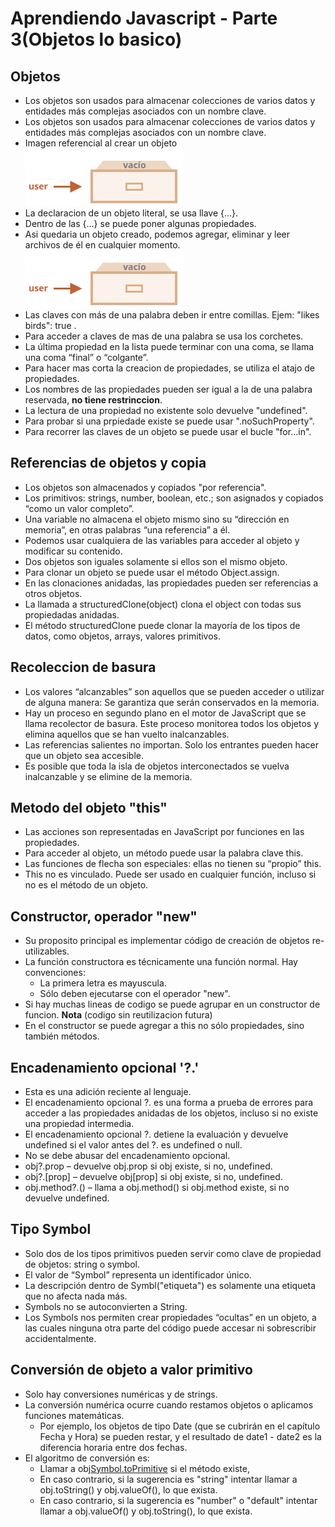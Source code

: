 # Aprendiendo Javascript - Parte 3(Objetos lo basico)

## Objetos
- Los objetos son usados para almacenar colecciones de varios datos y entidades más complejas asociados con un nombre clave. 
- Los objetos son usados para almacenar colecciones de varios datos y entidades más complejas asociados con un nombre clave. 
- Imagen referencial al crear un objeto
  ![Objeto vacio](./../images/objeto_vacio.png)
- La declaracion de un objeto literal, se usa llave {...}.
- Dentro de las {...} se puede poner algunas propiedades.
- Asi quedaria un objeto creado, podemos agregar, eliminar y leer archivos de él en cualquier momento.
  ![Objeto vacio](./../images/objeto_vacio.png)
- Las claves con más de una palabra deben ir entre comillas. Ejem: "likes birds": true .
- Para acceder a claves de mas de una palabra se usa los corchetes.
- La última propiedad en la lista puede terminar con una coma, se llama una coma “final” o “colgante”. 
- Para hacer mas corta la creacion de propiedades, se utiliza el atajo de propiedades.
- Los nombres de las propiedades pueden ser igual a la de una palabra reservada, **no tiene restrinccion**.
- La lectura de una propiedad no existente solo devuelve "undefined".
- Para probar si una prpiedade existe se puede usar ".noSuchProperty".
- Para recorrer las claves de un objeto se puede usar el bucle "for...in".

## Referencias de objetos y copia
- Los objetos son almacenados y copiados "por referencia".
- Los primitivos: strings, number, boolean, etc.; son asignados y copiados “como un valor completo”.
- Una variable no almacena el objeto mismo sino su “dirección en memoria”, en otras palabras “una referencia” a él.
- Podemos usar cualquiera de las variables para acceder al objeto y modificar su contenido.
- Dos objetos son iguales solamente si ellos son el mismo objeto.
- Para clonar un objeto se puede usar el método Object.assign.
- En las clonaciones anidadas, las propiedades pueden ser referencias a otros objetos.
- La llamada a structuredClone(object) clona el object con todas sus propiedadas anidadas.
- El método structuredClone puede clonar la mayoría de los tipos de datos, como objetos, arrays, valores primitivos.

## Recoleccion de basura
-  Los valores “alcanzables” son aquellos que se pueden acceder o utilizar de alguna manera: Se garantiza que serán conservados en la memoria.
-  Hay un proceso en segundo plano en el motor de JavaScript que se llama recolector de basura. Este proceso monitorea todos los objetos y elimina aquellos que se han vuelto inalcanzables.
-  Las referencias salientes no importan. Solo los entrantes pueden hacer que un objeto sea accesible. 
-  Es posible que toda la isla de objetos interconectados se vuelva inalcanzable y se elimine de la memoria.

## Metodo del objeto "this"
- Las acciones son representadas en JavaScript por funciones en las propiedades.
- Para acceder al objeto, un método puede usar la palabra clave this.
- Las funciones de flecha son especiales: ellas no tienen su “propio” this. 
- This no es vinculado. Puede ser usado en cualquier función, incluso si no es el método de un objeto.

## Constructor, operador "new"
- Su proposito principal es implementar código de creación de objetos re-utilizables.
- La función constructora es técnicamente una función normal. Hay convenciones:
  - La primera letra es mayuscula.
  - Sólo deben ejecutarse con el operador "new". 
- Si hay muchas lineas de codigo se puede agrupar en un constructor de funcion. **Nota** (codigo sin reutilizacion futura)
- En el constructor se puede agregar a this no sólo propiedades, sino también métodos.

## Encadenamiento opcional '?.'
- Esta es una adición reciente al lenguaje.
- El encadenamiento opcional ?. es una forma a prueba de errores para acceder a las propiedades anidadas de los objetos, incluso si no existe una propiedad intermedia.
- El encadenamiento opcional ?. detiene la evaluación y devuelve undefined si el valor antes del ?. es undefined o null.
- No se debe abusar del encadenamiento opcional.
- obj?.prop – devuelve obj.prop si obj existe, si no, undefined.
- obj?.[prop] – devuelve obj[prop] si obj existe, si no, undefined.
- obj.method?.() – llama a obj.method() si obj.method existe, si no devuelve undefined.

## Tipo Symbol
- Solo dos de los tipos primitivos pueden servir como clave de propiedad de objetos: string o symbol.
- El valor de “Symbol” representa un identificador único.
- La descripción dentro de Symbl("etiqueta") es solamente una etiqueta que no afecta nada más.
- Symbols no se autoconvierten a String.
- Los Symbols nos permiten crear propiedades “ocultas” en un objeto, a las cuales ninguna otra parte del código puede accesar ni sobrescribir accidentalmente.

## Conversión de objeto a valor primitivo
- Solo hay conversiones numéricas y de strings.
- La conversión numérica ocurre cuando restamos objetos o aplicamos funciones matemáticas.
  - Por ejemplo, los objetos de tipo Date (que se cubrirán en el capítulo Fecha y Hora) se pueden restar, y el resultado de date1 - date2 es la diferencia horaria entre dos fechas.
- El algoritmo de conversión es:
  - Llamar a obj[Symbol.toPrimitive](hint) si el método existe,
  - En caso contrario, si la sugerencia es "string" intentar llamar a obj.toString() y obj.valueOf(), lo que exista.
  - En caso contrario, si la sugerencia es "number" o "default" intentar llamar a obj.valueOf() y obj.toString(), lo que exista.

